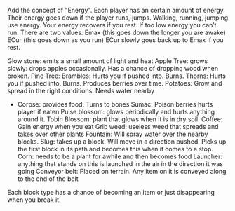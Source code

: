Add the concept of "Energy". Each player has an certain amount of energy. Their energy goes down if the player runs, jumps. Walking, running, jumping use energy. Your energy recovers if you rest. If too low energy you can’t run. There are two values. Emax (this goes down the longer you are awake) ECur (this goes down as you run) ECur slowly goes back up to Emax if you rest.

Glow stone: emits a small amount of light and heat
Apple Tree: grows slowly: drops apples occasionally. Has a chance of dropping wood when broken.
Pine Tree: 
Brambles: Hurts you if pushed into. Burns.
Thorns: Hurts you if pushed into. Burns. Produces berries over time.
Potatoes: Grow and spread in the right conditions. Needs water nearby
* Corpse: provides food. Turns to bones
Sumac: Poison berries hurts player if eaten
Pulse blossom: glows periodically and hurts anything around it. 
Tobin Blossom: plant that glows when it is in dry soil.
Coffee: Gain energy when you eat
Grib weed: useless weed that spreads and takes over other plants
Fountain: Will spray water over the nearby blocks.
Slug: takes up a block. Will move in a direction pushed. Picks up the first block in its path and becomes this when it comes to a stop.
Corn: needs to be a plant for awhile and then becomes food
Launcher: anything that stands on this is launched in the air in the direction it was going
Conveyor belt: Placed on terrain. Any item on it is conveyed along to the end of the belt


Each block type has a chance of becoming an item or just disappearing when you break it.
